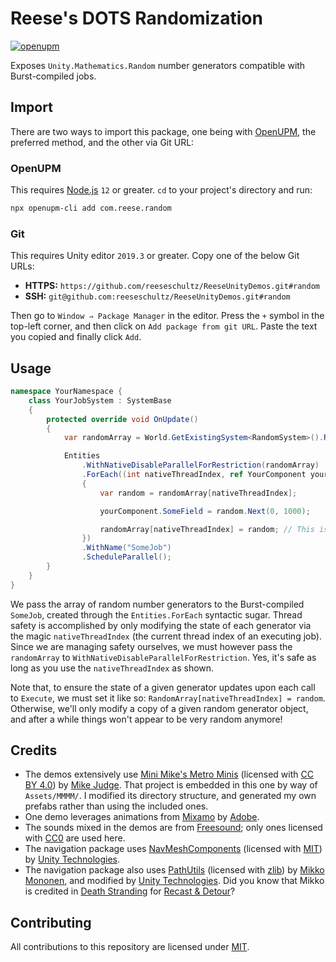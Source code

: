 # Reese's DOTS Randomization

[![openupm](https://img.shields.io/npm/v/com.reese.random?label=openupm&registry_uri=https://package.openupm.com)](https://openupm.com/packages/com.reese.random/)

Exposes `Unity.Mathematics.Random` number generators compatible with Burst-compiled jobs.

## Import

There are two ways to import this package, one being with [OpenUPM](https://openupm.com/), the preferred method, and the other via Git URL:

### OpenUPM

This requires [Node.js](https://nodejs.org/en/) `12` or greater. `cd` to your project's directory and run:

```sh
npx openupm-cli add com.reese.random
```

### Git

This requires Unity editor `2019.3` or greater. Copy one of the below Git URLs:

* **HTTPS:** `https://github.com/reeseschultz/ReeseUnityDemos.git#random`
* **SSH:** `git@github.com:reeseschultz/ReeseUnityDemos.git#random`

Then go to `Window ⇒ Package Manager` in the editor. Press the `+` symbol in the top-left corner, and then click on `Add package from git URL`. Paste the text you copied and finally click `Add`.

## Usage

```csharp
namespace YourNamespace {
    class YourJobSystem : SystemBase
    {
        protected override void OnUpdate()
        {
            var randomArray = World.GetExistingSystem<RandomSystem>().RandomArray;

            Entities
                .WithNativeDisableParallelForRestriction(randomArray)
                .ForEach((int nativeThreadIndex, ref YourComponent yourComponent) =>
                {
                    var random = randomArray[nativeThreadIndex];

                    yourComponent.SomeField = random.Next(0, 1000);

                    randomArray[nativeThreadIndex] = random; // This is NECESSARY.
                })
                .WithName("SomeJob")
                .ScheduleParallel();
        }
    }
}
```

We pass the array of random number generators to the Burst-compiled `SomeJob`, created through the `Entities.ForEach` syntactic sugar. Thread safety is accomplished by only modifying the state of each generator via the magic `nativeThreadIndex` (the current thread index of an executing job). Since we are managing safety ourselves, we must however pass the `randomArray` to `WithNativeDisableParallelForRestriction`. Yes, it's safe as long as you use the `nativeThreadIndex` as shown.

Note that, to ensure the state of a given generator updates upon each call to `Execute`, we must set it like so: `RandomArray[nativeThreadIndex] = random`. Otherwise, we'll only modify a copy of a given random generator object, and after a while things won't appear to be very random anymore!

## Credits

* The demos extensively use [Mini Mike's Metro Minis](https://mikelovesrobots.github.io/mmmm) (licensed with [CC BY 4.0](https://creativecommons.org/licenses/by/4.0/?)) by [Mike Judge](https://github.com/mikelovesrobots). That project is embedded in this one by way of `Assets/MMMM/`. I modified its directory structure, and generated my own prefabs rather than using the included ones.
* One demo leverages animations from [Mixamo](https://www.mixamo.com) by [Adobe](https://www.adobe.com/).
* The sounds mixed in the demos are from [Freesound](https://freesound.org/); only ones licensed with [CC0](https://creativecommons.org/share-your-work/public-domain/cc0/) are used here.
* The navigation package uses [NavMeshComponents](https://github.com/Unity-Technologies/NavMeshComponents) (licensed with [MIT](https://opensource.org/licenses/MIT)) by [Unity Technologies](https://github.com/Unity-Technologies).
* The navigation package also uses [PathUtils](https://github.com/reeseschultz/ReeseUnityDemos/tree/master/Packages/com.reese.nav/ThirdParty/PathUtils) (licensed with [zlib](https://opensource.org/licenses/Zlib)) by [Mikko Mononen](https://github.com/memononen), and modified by [Unity Technologies](https://github.com/Unity-Technologies). Did you know that Mikko is credited in [Death Stranding](https://en.wikipedia.org/wiki/Death_Stranding) for [Recast & Detour](https://github.com/recastnavigation/recastnavigation)?

## Contributing

All contributions to this repository are licensed under [MIT](https://github.com/reeseschultz/ReeseUnityDemos/blob/master/LICENSE).
